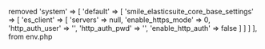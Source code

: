 removed   'system' => [
        'default' => [
            'smile_elasticsuite_core_base_settings' => [
                'es_client' => [
                    'servers' => null,
                    'enable_https_mode' => 0,
                    'http_auth_user' => '',
                    'http_auth_pwd' => '',
                    'enable_http_auth' => false
                ]
            ]
        ]
    ],
    from env.php